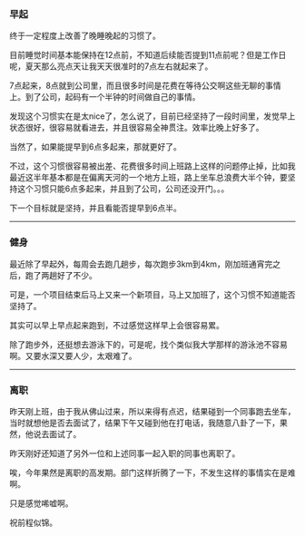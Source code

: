### 早起 

终于一定程度上改善了晚睡晚起的习惯了。

目前睡觉时间基本能保持在12点前，不知道后续能否提到11点前呢？但是工作日呢，夏天那么亮点天让我天天很准时的7点左右就起来了。

7点起来，8点就到公司里，而且很多时间是花费在等待公交啊这些无聊的事情上。到了公司，起码有一个半钟的时间做自己的事情。

发现这个习惯实在是太nice了，怎么说了，目前已经坚持了一段时间里，发觉早上状态很好，很容易就看进去，并且很容易全神贯注。效率比晚上好多了。

当然了，如果能提早到6点多起来，那就更好了。

不过，这个习惯很容易被出差、花费很多时间上班路上这样的问题停止掉，比如我最近这半年基本都是在偏离天河的一个地方上班，路上坐车总浪费大半个钟，要坚持这个习惯只能6点多起来，并且到了公司，公司还没开门。。。

下一个目标就是坚持，并且看能否提早到6点半。

---

### 健身

最近除了早起外，每周会去跑几趟步，每次跑步3km到4km，刚加班通宵完之后，跑了两趟好了不少。

可是，一个项目结束后马上又来一个新项目，马上又加班了，这个习惯不知道能否坚持了。

其实可以早上早点起来跑到，不过感觉这样早上会很容易累。

除了跑步外，还挺想去游泳下的，可是呢，找个类似我大学那样的游泳池不容易啊。又要水深又要人少，太艰难了。

---

### 离职

昨天刚上班，由于我从佛山过来，所以来得有点迟，结果碰到一个同事跑去坐车，当时就想他是否去面试了，结果下午又碰到他在打电话，我随意八卦了一下，果然，他说去面试了。

昨天刚好还知道了另外一位和上述同事一起入职的同事也离职了。

唉，今年果然是离职的高发期。部门这样折腾了一下，不发生这样的事情实在是难啊。

只是感觉唏嘘啊。

祝前程似锦。
